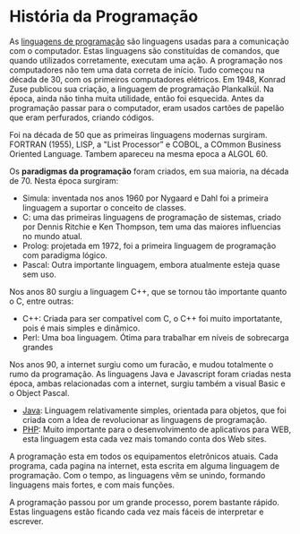 # História da Programação

<p>As <a href="https://www.infoescola.com/informatica/o-que-sao-linguagens-de-programacao/" target="_blank">linguagens de programação</a> são linguagens usadas para a comunicação com o computador. Estas linguagens são constituídas de comandos, que quando utilizados corretamente, executam uma ação. A programação nos computadores não tem uma data correta de início. Tudo começou na década de 30, com os primeiros computadores elétricos. Em 1948, Konrad Zuse publicou sua criação, a linguagem de programação Plankalkül. Na época, ainda não tinha muita utilidade, então foi esquecida. Antes da programação passar para o computador, eram usados cartões de papelão que eram perfurados, criando códigos.</p>

<p>Foi na década de 50 que as primeiras linguagens modernas surgiram. FORTRAN (1955), LISP, a "List Processor” e COBOL, a COmmon Business Oriented Language.  Tambem apareceu na mesma epoca a ALGOL 60.</p>

<p>Os <strong>paradigmas da programação</strong> foram criados, em sua maioria, na década de 70.  Nesta época surgiram:</p>

<ul>
  <li>Simula: inventada nos anos 1960 por Nygaard e Dahl foi a primeira linguagem a suportar o conceito de classes.</li>
  <li>C: uma das primeiras linguagens de programação de sistemas, criado por Dennis Ritchie e Ken Thompson, tem uma das maiores influencias no mundo atual.</li>
  <li>Prolog: projetada em 1972, foi a primeira linguagem de programação com paradigma lógico.</li>
  <li>Pascal: Outra importante linguagem, embora atualmente esteja quase sem uso.</li>
</ul>

<p>Nos anos 80 surgiu a linguagem C++, que se tornou tão importante quanto o C, entre outras:</p>

<ul>
  <li>C++: Criada para ser compatível com C, o C++ foi muito importatante, pois é mais simples e dinâmico.</li>
  <li>Perl: Uma boa linguagem. Ótima para trabalhar em níveis de sobrecarga grandes</li>
</ul>

<p>Nos anos 90, a internet surgiu como um furacão, e mudou totalmente o rumo da programação. As linguagens Java e Javascript foram criadas nesta época, ambas relacionadas com a internet, surgiu também a visual Basic e o Object Pascal.</p>

<ul>
  <li><a href="https://www.infoescola.com/informatica/historia-do-java/" target="_blank">Java</a>: Linguagem relativamente simples, orientada para objetos, que foi criada com a Idea de revolucionar as linguagens de programação.</li>
  <li><a href="https://www.infoescola.com/informatica/php/" target="_blank">PHP</a>: Muito importante para o desenvolvimento de aplicativos para WEB, esta linguagem esta cada vez mais tomando conta dos Web sites.</li>
</ul>

<p>A programação esta em todos os equipamentos eletrônicos atuais. Cada programa, cada pagina na internet, esta escrita em alguma linguagem de programação. Com o tempo, as linguagens vêm se unindo, formando linguagens mais fortes, e com mais funções.</p>

<p>A programação passou por um grande processo, porem bastante rápido. Estas linguagens estão ficando cada vez mais fáceis de interpretar e escrever.</p>